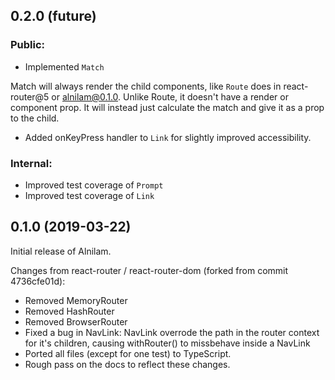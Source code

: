 
## 0.2.0 (future)

### Public:

* Implemented ```Match```

Match will always render the child components, like ```Route``` does in react-router@5 or alnilam@0.1.0. Unlike Route, it doesn't have a 
render or component prop. It will instead just calculate the match and give it as a prop to the child.

* Added onKeyPress handler to ```Link``` for slightly improved accessibility.

### Internal:

* Improved test coverage of ```Prompt```
* Improved test coverage of ```Link```



## 0.1.0 (2019-03-22)

Initial release of Alnilam.

Changes from react-router / react-router-dom (forked from commit 4736cfe01d):

* Removed MemoryRouter
* Removed HashRouter
* Removed BrowserRouter
* Fixed a bug in NavLink: NavLink overrode the path in the router context for it's children, causing withRouter() to missbehave inside a NavLink
* Ported all files (except for one test) to TypeScript.
* Rough pass on the docs to reflect these changes.